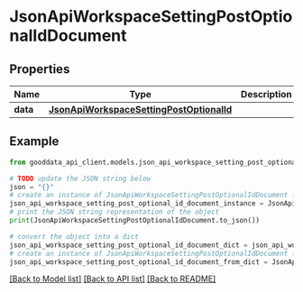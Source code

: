 # JsonApiWorkspaceSettingPostOptionalIdDocument


## Properties

Name | Type | Description | Notes
------------ | ------------- | ------------- | -------------
**data** | [**JsonApiWorkspaceSettingPostOptionalId**](JsonApiWorkspaceSettingPostOptionalId.md) |  | 

## Example

```python
from gooddata_api_client.models.json_api_workspace_setting_post_optional_id_document import JsonApiWorkspaceSettingPostOptionalIdDocument

# TODO update the JSON string below
json = "{}"
# create an instance of JsonApiWorkspaceSettingPostOptionalIdDocument from a JSON string
json_api_workspace_setting_post_optional_id_document_instance = JsonApiWorkspaceSettingPostOptionalIdDocument.from_json(json)
# print the JSON string representation of the object
print(JsonApiWorkspaceSettingPostOptionalIdDocument.to_json())

# convert the object into a dict
json_api_workspace_setting_post_optional_id_document_dict = json_api_workspace_setting_post_optional_id_document_instance.to_dict()
# create an instance of JsonApiWorkspaceSettingPostOptionalIdDocument from a dict
json_api_workspace_setting_post_optional_id_document_from_dict = JsonApiWorkspaceSettingPostOptionalIdDocument.from_dict(json_api_workspace_setting_post_optional_id_document_dict)
```
[[Back to Model list]](../README.md#documentation-for-models) [[Back to API list]](../README.md#documentation-for-api-endpoints) [[Back to README]](../README.md)


